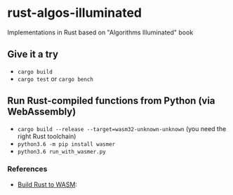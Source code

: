 # rust-algos-illuminated

Implementations in Rust based on "Algorithms Illuminated" book

## Give it a try

* `cargo build`
* `cargo test` or `cargo bench`

## Run Rust-compiled functions from Python (via WebAssembly)

* `cargo build --release --target=wasm32-unknown-unknown` (you need the right Rust toolchain)
* `python3.6 -m pip install wasmer`
* `python3.6 run_with_wasmer.py`

### References

* [Build Rust to WASM](https://www.reddit.com/r/rust/comments/9t95fd/howto_setting_up_webassembly_on_stable_rust/):
